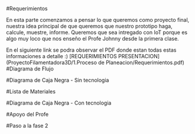 #Requerimientos

En esta parte comenzamos a pensar lo que queremos como proyecto final, nuestra idea principal de que queremos que nuestro prototipo haga, calcule, muestre, informe. Queremos que sea intregado con IoT porque es algo muy loco que nos enseño el Profe Johnny desde la primera clase. 

En el siguiente link se podra observar el PDF donde estan todas estas informaciones a detalle :) [REQUERIMIENTOS PRESENTACION](ProyectoFilamentadora3D/1.Proceso de Planeacion/Requerimientos.pdf)
#Diagrama de Flujo

#Diagrama de Caja Negra - Sin tecnologia

#Lista de Materiales

#Diagrama de Caja Negra - Con tecnologia

#Apoyo del Profe

#Paso a la fase 2
